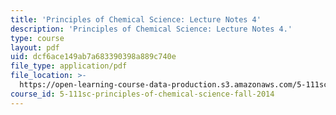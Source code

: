 ```yaml
---
title: 'Principles of Chemical Science: Lecture Notes 4'
description: 'Principles of Chemical Science: Lecture Notes 4.'
type: course
layout: pdf
uid: dcf6ace149ab7a683390398a889c740e
file_type: application/pdf
file_location: >-
  https://open-learning-course-data-production.s3.amazonaws.com/5-111sc-principles-of-chemical-science-fall-2014/dcf6ace149ab7a683390398a889c740e_MIT5_111F14_Lec4.pdf
course_id: 5-111sc-principles-of-chemical-science-fall-2014
---
```

